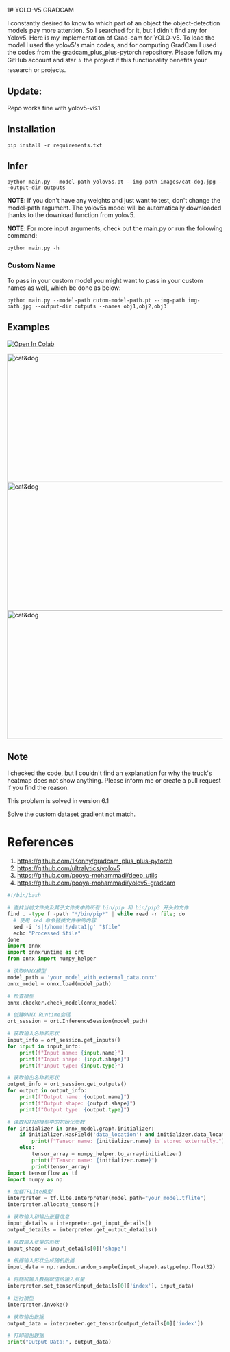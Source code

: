 1# YOLO-V5 GRADCAM

I constantly desired to know to which part of an object the object-detection models pay more attention. So I searched for it, but I didn't find any for Yolov5.
Here is my implementation of Grad-cam for YOLO-v5. To load the model I used the yolov5's main codes, and for computing GradCam I used the codes from the gradcam_plus_plus-pytorch repository.
Please follow my GitHub account and star ⭐ the project if this functionality benefits your research or projects.

## Update:
Repo works fine with yolov5-v6.1


## Installation
`pip install -r requirements.txt`

## Infer
`python main.py --model-path yolov5s.pt --img-path images/cat-dog.jpg --output-dir outputs`

**NOTE**: If you don't have any weights and just want to test, don't change the model-path argument. The yolov5s model will be automatically downloaded thanks to the download function from yolov5. 

**NOTE**: For more input arguments, check out the main.py or run the following command:

```python main.py -h```

### Custom Name
To pass in your custom model you might want to pass in your custom names as well, which be done as below:
```
python main.py --model-path cutom-model-path.pt --img-path img-path.jpg --output-dir outputs --names obj1,obj2,obj3 
```
## Examples
[![Open In Colab](https://colab.research.google.com/assets/colab-badge.svg)](https://colab.research.google.com/github/pooya-mohammadi/yolov5-gradcam/blob/master/main.ipynb)

<img src="https://raw.githubusercontent.com/pooya-mohammadi/yolov5-gradcam/master/outputs/eagle-res.jpg" alt="cat&dog" height="300" width="1200">
<img src="https://raw.githubusercontent.com/pooya-mohammadi/yolov5-gradcam/master/outputs/cat-dog-res.jpg" alt="cat&dog" height="300" width="1200">
<img src="https://raw.githubusercontent.com/pooya-mohammadi/yolov5-gradcam/master/outputs/dog-res.jpg" alt="cat&dog" height="300" width="1200">

## Note
I checked the code, but I couldn't find an explanation for why the truck's heatmap does not show anything. Please inform me or create a pull request if you find the reason.

This problem is solved in version 6.1

Solve the custom dataset gradient not match.

# References
1. https://github.com/1Konny/gradcam_plus_plus-pytorch
2. https://github.com/ultralytics/yolov5
3. https://github.com/pooya-mohammadi/deep_utils
4. https://github.com/pooya-mohammadi/yolov5-gradcam




```python
#!/bin/bash

# 查找当前文件夹及其子文件夹中的所有 bin/pip 和 bin/pip3 开头的文件
find . -type f -path "*/bin/pip*" | while read -r file; do
  # 使用 sed 命令替换文件中的内容
  sed -i 's|!/home|!/data1|g' "$file"
  echo "Processed $file"
done
import onnx
import onnxruntime as ort
from onnx import numpy_helper

# 读取ONNX模型
model_path = 'your_model_with_external_data.onnx'
onnx_model = onnx.load(model_path)

# 检查模型
onnx.checker.check_model(onnx_model)

# 创建ONNX Runtime会话
ort_session = ort.InferenceSession(model_path)

# 获取输入名称和形状
input_info = ort_session.get_inputs()
for input in input_info:
    print(f"Input name: {input.name}")
    print(f"Input shape: {input.shape}")
    print(f"Input type: {input.type}")

# 获取输出名称和形状
output_info = ort_session.get_outputs()
for output in output_info:
    print(f"Output name: {output.name}")
    print(f"Output shape: {output.shape}")
    print(f"Output type: {output.type}")

# 读取和打印模型中的初始化参数
for initializer in onnx_model.graph.initializer:
    if initializer.HasField('data_location') and initializer.data_location == onnx.TensorProto.EXTERNAL:
        print(f"Tensor name: {initializer.name} is stored externally.")
    else:
        tensor_array = numpy_helper.to_array(initializer)
        print(f"Tensor name: {initializer.name}")
        print(tensor_array)
import tensorflow as tf
import numpy as np

# 加载TFLite模型
interpreter = tf.lite.Interpreter(model_path="your_model.tflite")
interpreter.allocate_tensors()

# 获取输入和输出张量信息
input_details = interpreter.get_input_details()
output_details = interpreter.get_output_details()

# 获取输入张量的形状
input_shape = input_details[0]['shape']

# 根据输入形状生成随机数据
input_data = np.random.random_sample(input_shape).astype(np.float32)

# 将随机输入数据赋值给输入张量
interpreter.set_tensor(input_details[0]['index'], input_data)

# 运行模型
interpreter.invoke()

# 获取输出数据
output_data = interpreter.get_tensor(output_details[0]['index'])

# 打印输出数据
print("Output Data:", output_data)